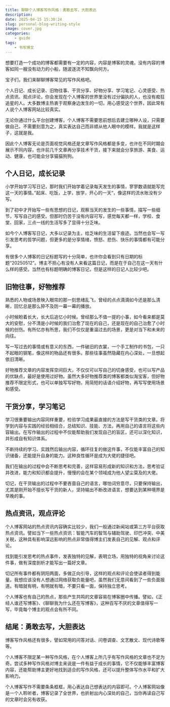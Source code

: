 ```yaml
---
title: 聊聊个人博客写作风格：勇敢去写，大胆表达
description: 
date: 2025-04-15 15:30:24
slug: personal-blog-writing-style
image: cover.jpg
categories:
    - guide
tags: 
    - 书写博文
---
```

想要打造一个成功的博客都需要有一定的内容，内容是博客的灵魂，没有内容的博客如同一艘没有动力的小船，随波逐流不知飘向何方。

宝子们，我们来聊聊博客常见的写作风格吧。

个人日记、成长记录、旧物往事、干货分享、好物分享、学习笔记、心灵感受、热点资讯、观点评论，你会发现在个人博客的世界里没有过分偏执的人，也没有痴狂追星的人。大多数博主热衷于观察身边发生的一切，用心感受这个世界，因此常有人说个人博客网站比较真实。

无论你通过什么平台创建博客，个人博客不需要思前想后去建立哪种人设，只需要做自己，不需要刻意为之，真实表达自己而非顺从他人眼中的模样。我就是这样子，这就是我。

因此个人博客无论是页面视觉风格还是文章写作风格都是多变，也许在不同时期会展示不同内容，也许前几千文章再分享技术干货，接下来就会分享旅游、美食、运动、健康，也可能会分享猫猫狗狗。

## 个人日记，成长记录

小学开始学习写日记，那时我们开始学着记录每天发生的事情，寥寥数语就能写完这一天的事情。”起床、吃饭，上学，放学，开心的一天“，像这样的流水账没有少写。

到了初中才开始写一些有思想的日记，观察当天的发生的一些事情，描写一些细节，写写自己的感受。但那时仍苦于没有内容可写，感觉每天都一样，学校、食堂、回家，三点一线的生活写多了显得十分乏味。

如今个人博客写日记，大多以记录为主，给乏味的生活留下痕迹。当然也会写一写引发思考的哲学问题，但更多的是分享情绪，愤怒、悲伤、快乐的事情都有可能分享。

有很多个人博客的日记标题写的十分简单，也许你会看到只有日期的标题“20250512”。博主不担心有没有人来看这篇日记，而是在于自己在这一天有什么样的感受。当然也有标题明确的博客日记，但是这样的日记人比较少吧。

## 旧物往事，好物推荐

熟悉的人物或场景映入眼帘的那一刻思绪乱飞，曾经的点点滴滴如今还是那么清晰，回忆总是那么猝不及防一幕一幕的播放。

小时候盼着长大，长大后追忆小时候。曾经那么不值一提的小事，如今看来都是莫大的安慰，分不清是小时候的我们治愈了现在的自己，还是现在的自己治愈了小时候的创伤。有所忆亦有所思，我们不仅仅是重温过去的场景，更是对当下和未来的向往。

写一写过去的事情或有意义的东西，一件破旧的衣裳，一个手工制作的书包，一只不起眼的钢笔，像这样的物品还有很多。那些往事虽然隐藏在内心深处，一旦想起依旧清晰。

好物推荐文章的内容发挥空间巨大，不仅仅可以写自己的切身感受，也可以写产品的优缺点，最好是使用过好物。虽然大多好物推荐类的博客都类似淘宝客，但好物推荐不限定形式，也可以单独写写好物，用简短的话语介绍好物，再写写使用场景和感受。

## 干货分享，学习笔记

学习很重要输出内容同样重要，检验学习成果最直接的方法是写干货类的文章。将学到内容与实践的经验相结合，总结知识、技能、方法，再用自己的语言将这些内容输出。在写作输出的过程中不仅能帮助我们发现自己的盲区，还可以深化知识，并形成自有知识体系。

不断持续的学习、实践然后输出内容，循环往复的做这件事，不仅能丰富自己的知识储备，还能提升自身的能力。这种良性循环是成为大佬的捷径吧。

我们在输出的过程中会不断思考和完善，这样容易形成新的知识和方法，思考验证并改进，能力和知识都会提升，慢慢的会在某个领域成为他人望尘莫及的大佬。

切记，在干货输出的过程中不要吝啬自己的语言，哪怕词穷意尽，只要保持输出，尤其是刚开始不擅长写干货的新人，坚持输出不断改进语言，想要达到某种境界是早晚的事。

## 热点资讯，观点评论

个人博客网站的热点资讯内容确实比较少，我们一般通过新闻站或第三方平台获取热点资讯。譬如当下一些热点资讯：智能汽车的智驾与辅助驾驶、印巴冲突、中美关税，这种具有影响深远影响的热点非常值得博主们发表自己的见解、观点和评论。

找到能引发思考的热点事件，发表独特的见解，表明立场，用独特的视角来讨论这件事，做有深度剖析才能写出一篇好文章。

切记所有事件都有阴阳两面，多做正向引导，这样的观点和评论会使读者得到能量。我想应该没有人想通过网络获取负能量吧，虽然我们无意间看到了一些负面报道。有暗就有明，有明就有暗，不要只看一面，保持独立思考。

个人博客也有自己的热点，那些产生共鸣的文章容易在博客圈中传播。譬如，《正经人谁还写博客》、《聊聊我为什么还在写博客》，这种百写不厌的文章值得写一写，毕竟每个博主的观点会有所不同。

## 结尾：勇敢去写，大胆表达

博客写作风格还有很多，譬如常用的问答对话、问卷调查、文艺散文、现代诗歌等等。

个人博客不限定某一种写作风格，在个人博客上所几乎有写作风格的文章也不足为奇。尝试多种写作风格对博主来说是一件有益于成长的事情，它不仅能够丰富博客内容，还能帮助博主更好地找到适合的写作风格，还可以提升整体写作水平和扩大影响力。

个人博客写作不需要条条框框，用心表达自己想表达的内容即可。个人博客网站像是一个人聆听者，博客记录了全世界，也折射出内心深处的自己，当你再读自己写的文章时会另有收获。